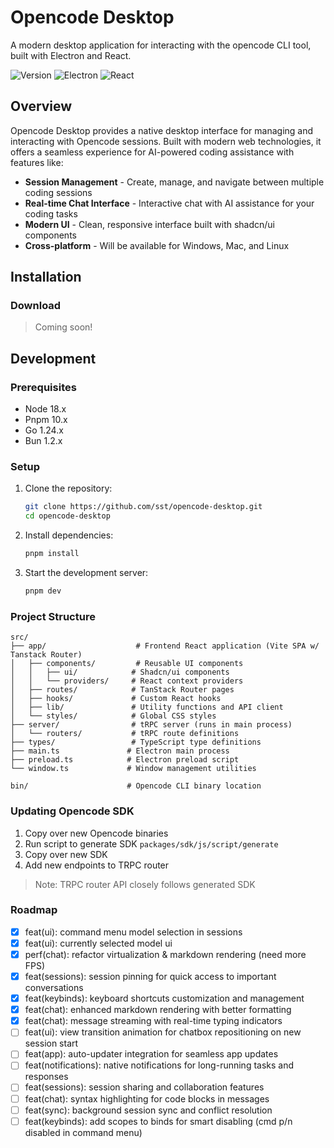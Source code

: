 # Opencode Desktop

A modern desktop application for interacting with the opencode CLI tool, built with Electron and React.

![Version](https://img.shields.io/badge/version-0.1.0-blue.svg)
![Electron](https://img.shields.io/badge/electron-37.0.0-blue.svg)
![React](https://img.shields.io/badge/react-19.1.1-blue.svg)

## Overview

Opencode Desktop provides a native desktop interface for managing and interacting with Opencode sessions.
Built with modern web technologies, it offers a seamless experience for AI-powered coding assistance with features like:

- **Session Management** - Create, manage, and navigate between multiple coding sessions
- **Real-time Chat Interface** - Interactive chat with AI assistance for your coding tasks
- **Modern UI** - Clean, responsive interface built with shadcn/ui components
- **Cross-platform** - Will be available for Windows, Mac, and Linux

## Installation

### Download

> Coming soon!

## Development

### Prerequisites

- Node 18.x
- Pnpm 10.x
- Go 1.24.x
- Bun 1.2.x

### Setup

1. Clone the repository:

   ```bash
   git clone https://github.com/sst/opencode-desktop.git
   cd opencode-desktop
   ```

2. Install dependencies:

   ```bash
   pnpm install
   ```

3. Start the development server:
   ```bash
   pnpm dev
   ```

### Project Structure

```
src/
├── app/                    # Frontend React application (Vite SPA w/ Tanstack Router)
│   ├── components/         # Reusable UI components
│   │   ├── ui/            # Shadcn/ui components
│   │   └── providers/     # React context providers
│   ├── routes/            # TanStack Router pages
│   ├── hooks/             # Custom React hooks
│   ├── lib/               # Utility functions and API client
│   └── styles/            # Global CSS styles
├── server/                # tRPC server (runs in main process)
│   └── routers/           # tRPC route definitions
├── types/                 # TypeScript type definitions
├── main.ts               # Electron main process
├── preload.ts            # Electron preload script
└── window.ts             # Window management utilities

bin/                      # Opencode CLI binary location
```

### Updating Opencode SDK

1. Copy over new Opencode binaries
2. Run script to generate SDK `packages/sdk/js/script/generate`
3. Copy over new SDK
4. Add new endpoints to TRPC router

> Note: TRPC router API closely follows generated SDK

### Roadmap

- [x] feat(ui): command menu model selection in sessions
- [x] feat(ui): currently selected model ui
- [x] perf(chat): refactor virtualization & markdown rendering (need more FPS)
- [x] feat(sessions): session pinning for quick access to important conversations
- [x] feat(keybinds): keyboard shortcuts customization and management
- [x] feat(chat): enhanced markdown rendering with better formatting
- [x] feat(chat): message streaming with real-time typing indicators
- [ ] feat(ui): view transition animation for chatbox repositioning on new session start
- [ ] feat(app): auto-updater integration for seamless app updates
- [ ] feat(notifications): native notifications for long-running tasks and responses
- [ ] feat(sessions): session sharing and collaboration features
- [ ] feat(chat): syntax highlighting for code blocks in messages
- [ ] feat(sync): background session sync and conflict resolution
- [ ] feat(keybinds): add scopes to binds for smart disabling (cmd p/n disabled in command menu)
